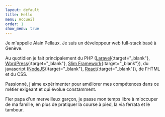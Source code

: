 ```yaml
---
layout: default
title: Hello
menu: Accueil
order: 1
show_menu: true
---
```


Je m'appelle Alain Pellaux. Je suis un développeur web full-stack basé à Genève.

Au quotidien je fait principalement du PHP ([Laravel](https://laravel.com){:target="_blank"}, [WordPress](https://wordpress.org){:target="_blank"}, [Slim Framework](http://www.slimframework.com/){:target="_blank"}), du javascript ([NodeJS](https://nodejs.org){:target="_blank"}, [React](https://reactjs.org){:target="_blank"}), de l'HTML et du CSS.

Passionné, j'aime expérimenter pour améliorer mes compétences dans ce métier exigeant et qui évolue constamment.

Fier papa d'un merveilleux garçon, je passe mon temps libre à m'occuper de ma famille, en plus de pratiquer la course à pied, la via ferrata et le tambour.